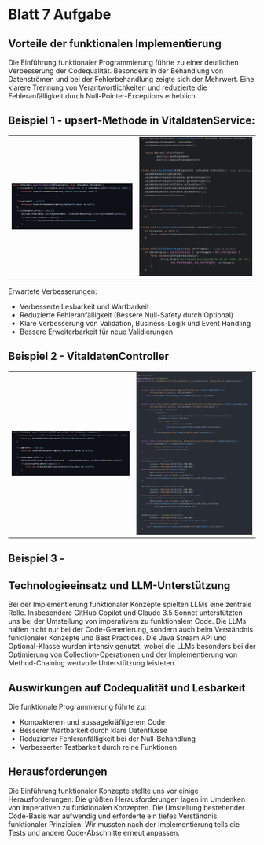 Blatt 7 Aufgabe
================
Vorteile der funktionalen Implementierung
-----------------------------------------
Die Einführung funktionaler Programmierung führte zu einer deutlichen Verbesserung der Codequalität. 
Besonders in der Behandlung von Datenströmen und bei der Fehlerbehandlung zeigte sich der Mehrwert.
Eine klarere Trennung von Verantwortlichkeiten und reduzierte die Fehleranfälligkeit durch Null-Pointer-Exceptions erheblich.

Beispiel 1 - upsert-Methode in VitaldatenService:
---------------------------------------------------
<table><tr><td><img src="/images/vorVitaldatenService.PNG" /></td><td><img src="/images/nachVitaldatenService.PNG" /></td></tr></table>
Erwartete Verbesserungen:

- Verbesserte Lesbarkeit und Wartbarkeit
- Reduzierte Fehleranfälligkeit (Bessere Null-Safety durch Optional)
- Klare Verbesserung von Validation, Business-Logik und Event Handling
- Bessere Erweiterbarkeit für neue Validierungen

Beispiel 2 - VitaldatenController
---------------------------------------------------
<table><tr><td><img src="/images/vorVitaldatenService.PNG" /></td><td><img src="/images/VitContNachBearbeitet.PNG" /></td></tr></table>


Beispiel 3 -
---------------------------------------------------

Technologieeinsatz und LLM-Unterstützung
----------------------------------------
Bei der Implementierung funktionaler Konzepte spielten LLMs eine zentrale Rolle. Insbesondere GitHub Copilot und Claude 3.5 Sonnet unterstützten uns bei der Umstellung von imperativem zu funktionalem Code. Die LLMs halfen nicht nur bei der Code-Generierung, sondern auch beim Verständnis funktionaler Konzepte und Best Practices.
Die Java Stream API und Optional-Klasse wurden intensiv genutzt, wobei die LLMs besonders bei der Optimierung von Collection-Operationen und der Implementierung von Method-Chaining wertvolle Unterstützung leisteten.

Auswirkungen auf Codequalität und Lesbarkeit
--------------------------------------------
Die funktionale Programmierung führte zu:

- Kompakterem und aussagekräftigerem Code
- Besserer Wartbarkeit durch klare Datenflüsse
- Reduzierter Fehleranfälligkeit bei der Null-Behandlung
- Verbesserter Testbarkeit durch reine Funktionen

Herausforderungen
-----------------

Die Einführung funktionaler Konzepte stellte uns vor einige Herausforderungen:
Die größten Herausforderungen lagen im Umdenken von imperativen zu funktionalen Konzepten.
Die Umstellung bestehender Code-Basis war aufwendig und erforderte ein tiefes Verständnis funktionaler Prinzipien.
Wir mussten nach der Implementierung teils die Tests und andere Code-Abschnitte erneut anpassen.
